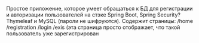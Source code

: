 Простое приложение, которое умеет обращаться к БД для регистрации и авторизации пользователей на стэке Spring Boot, Spring Security? Thymeleaf и MySQL (пароли не шифруются).
Содержит страницы:
/home
/registration
/login
/exis (эта страница просто отображает, что такой пользователь уже зарегистрирован
